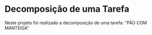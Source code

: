 # Decomposição de uma Tarefa
Neste projeto foi realizado a decomposição de uma tarefa: "PÃO COM MANTEIGA"
